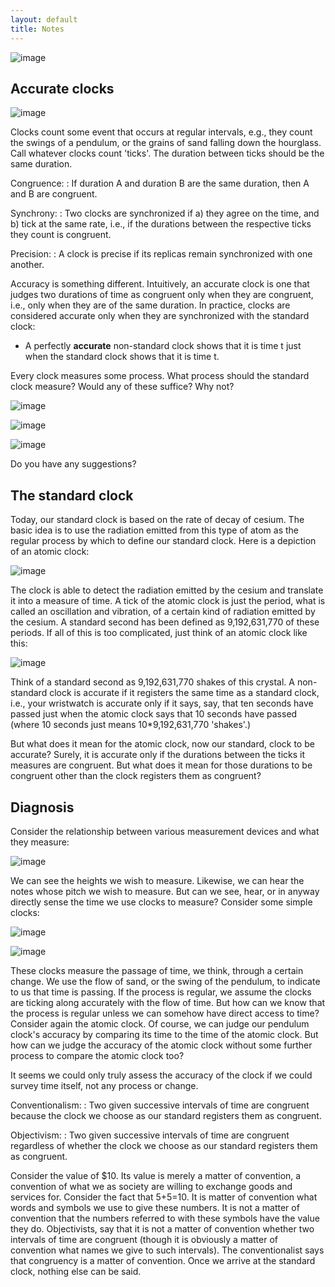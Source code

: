 ```yaml
---
layout: default
title: Notes
---
```


![image](recur.gif)


## Accurate clocks

![image](cong.gif)

Clocks count some event that occurs at regular intervals, e.g., they count the swings of a pendulum, or the grains of sand falling down the hourglass. Call whatever clocks count 'ticks'. The duration between ticks should be the same duration. 

Congruence: 
: If duration A and duration B are the same duration, then A and B are congruent. 

Synchrony: 
: Two clocks are synchronized if a) they agree on the time, and b) tick at the same rate, i.e., if the durations between the respective ticks they count is congruent. 

Precision: 
: A clock is precise if its replicas remain synchronized with one another.  

Accuracy is something different. Intuitively, an accurate clock is one that judges two durations of time as congruent only when they are congruent, i.e., only when they are of the same duration. In practice, clocks are considered accurate only when they are synchronized with the standard clock: 

+ A perfectly **accurate** non-standard clock shows that it is time t just when the standard clock shows that it is time t.  

Every clock measures some process. What process should the standard clock measure? Would any of these suffice? Why not? 

![image](sand.gif)

![image](pend.gif) 

![image](earth.gif)

Do you have any suggestions? 

## The standard clock

Today, our standard clock is based on the rate of decay of cesium. The basic idea is to use the radiation emitted from this type of atom as the regular process by which to define our standard clock. Here is a depiction of an atomic clock: 

![image](atomic.gif)

The clock is able to detect the radiation emitted by the cesium and translate it into a measure of time. A tick of the atomic clock is just the period, what is called an oscillation and vibration, of a certain kind of radiation emitted by the cesium. A standard second has been defined as 9,192,631,770 of these periods. If all of this is too complicated, just think of an atomic clock like this: 

![image](simple.gif) 

Think of a standard second as 9,192,631,770 shakes of this crystal. A non-standard clock is accurate if it registers the same time as a standard clock, i.e., your wristwatch is accurate only if it says, say, that ten seconds have passed just when the atomic clock says that 10 seconds have passed (where 10 seconds just means 10*9,192,631,770 'shakes'.)

But what does it mean for the atomic clock, now our standard, clock to be accurate? Surely, it is accurate only if the durations between the ticks it measures are congruent. But what does it mean for those durations to be congruent other than the clock registers them as congruent? 

## Diagnosis

Consider the relationship between various measurement devices and what they measure:

![image](dist.jpg) 

We can see the heights we wish to measure. Likewise, we can hear the notes whose pitch we wish to measure. But can we see, hear, or in anyway directly sense the time we use clocks to measure? Consider some simple clocks: 

![image](sand.gif)

![image](pend.gif)

These clocks measure the passage of time, we think, through a certain change. We use the flow of sand, or the swing of the pendulum, to indicate to us that time is passing. If the process is regular, we assume the clocks are ticking along accurately with the flow of time. But how can we know that the process is regular unless we can somehow have direct access to time? Consider again the atomic clock. Of course, we can judge our pendulum clock's accuracy by comparing its time to the time of the atomic clock. But how can we judge the accuracy of the atomic clock without some further process to compare the atomic clock too? 

It seems we could only truly assess the accuracy of the clock if we could survey time itself, not any process or change. 

Conventionalism: 
: Two given successive intervals of time are congruent because the clock we choose as our standard registers them as congruent. 

Objectivism: 
: Two given successive intervals of time are congruent regardless of whether the clock we choose as our standard registers them as congruent. 

Consider the value of $10. Its value is merely a matter of convention, a convention of what we as society are willing to exchange goods and services for. Consider the fact that 5+5=10. It is matter of convention what words and symbols we use to give these numbers. It is not a matter of convention that the numbers referred to with these symbols have the value they do. Objectivists, say that it is not a matter of convention whether two intervals of time are congruent (though it is obviously a matter of convention what names we give to such intervals). The conventionalist says that congruency is a matter of convention. Once we arrive at the standard clock, nothing else can be said. 

